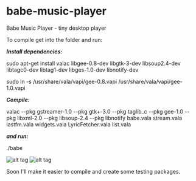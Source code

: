 # babe-music-player
Babe Music Player - tiny desktop player

To compile get into the folder and run:

***Install dependencies:***

sudo apt-get install valac libgee-0.8-dev libgtk-3-dev libsoup2.4-dev libtagc0-dev libtag1-dev libges-1.0-dev libnotify-dev

sudo ln -s /usr/share/vala/vapi/gee-0.8.vapi /usr/share/vala/vapi/gee-1.0.vapi

***Compile:***

valac --pkg gstreamer-1.0 --pkg gtk+-3.0 --pkg taglib_c --pkg gee-1.0 --pkg libxml-2.0 --pkg libsoup-2.4 --pkg libnotify babe.vala stream.vala lastfm.vala widgets.vala LyricFetcher.vala list.vala

***and run:***

./babe

![alt tag](https://raw.githubusercontent.com/milohr/babe-music-player/master/Screenshot%20from%202016-05-01%2020%3A07%3A41.png) ![alt tag](https://raw.githubusercontent.com/milohr/babe-music-player/master/Screenshot%20from%202016-05-01%2020%3A08%3A06.png)

Soon I'll make it easier to compile and create some testing packages.
